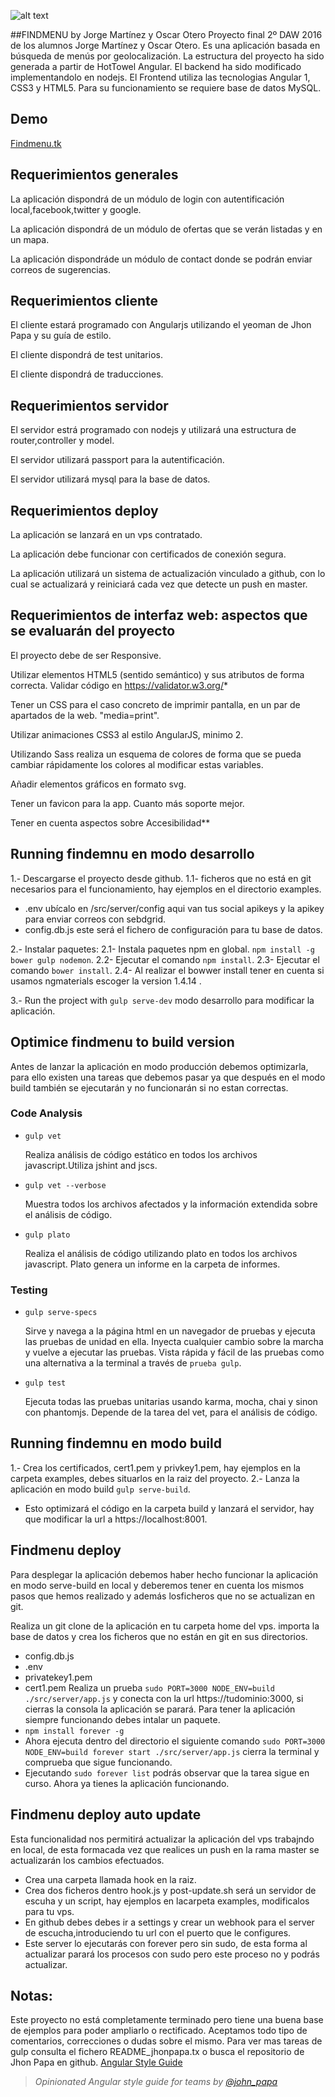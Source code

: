 
![alt text](https://github.com/gvwebdenvelopers/findmenu-ng-nodejs.git/raw/master/src/client/images/findmenu_2.png "Logo Title Text 1")


##FINDMENU by Jorge Martínez y Oscar Otero
Proyecto final 2º DAW 2016 de los alumnos Jorge Martínez y Oscar Otero. Es una aplicación basada en búsqueda de menús por geolocalización. La estructura del proyecto ha sido generada a partir de HotTowel Angular. El backend ha sido modificado implementandolo en nodejs.
El Frontend utiliza las tecnologias Angular 1, CSS3 y HTML5. Para su funcionamiento se requiere base de datos MySQL.

## Demo 

[Findmenu.tk](https://findmenu.tk:3000)

## Requerimientos generales

La aplicación dispondrá de un módulo de login con autentificación local,facebook,twitter y google.

La aplicación dispondrá de un módulo de ofertas que se verán listadas y en un mapa.

La aplicación dispondráde un módulo de contact donde se podrán enviar correos de sugerencias.

## Requerimientos cliente

El cliente estará programado con Angularjs utilizando el yeoman de Jhon Papa y su guía de estilo.

El cliente dispondrá de test unitarios.

El cliente dispondrá de traducciones.

## Requerimientos servidor

El servidor estrá programado con nodejs y utilizará una estructura de router,controller y model.

El servidor utilizará passport para la autentificación.

El servidor utilizará mysql para la base de datos.

## Requerimientos deploy

La aplicación se lanzará en un vps contratado.

La aplicación debe funcionar con certificados de conexión segura.

La aplicación utilizará un sistema de actualización vinculado a github, con lo cual se actualizará y reiniciará cada vez que detecte un push en master.

## Requerimientos de interfaz web: aspectos que se evaluarán del proyecto 
El proyecto debe de ser Responsive.

Utilizar elementos HTML5 (sentido semántico) y sus atributos de forma correcta. Validar código en https://validator.w3.org/*

Tener un CSS para el caso concreto de imprimir pantalla, en un par de apartados de la web. "media=print".

Utilizar animaciones CSS3 al estilo AngularJS, minimo 2.

Utilizando Sass realiza un esquema de colores de forma que se pueda cambiar rápidamente los colores al modificar estas variables.

Añadir elementos gráficos en formato svg.

Tener un favicon para la app. Cuanto más soporte mejor.

Tener en cuenta aspectos sobre Accesibilidad**

## Running findemnu en modo desarrollo

1.- Descargarse el proyecto desde github.
   1.1- ficheros que no está en git necesarios para el funcionamiento, hay ejemplos en el directorio examples.
- .env ubícalo en /src/server/config aqui van tus social apikeys y la apikey para enviar correos con sebdgrid.
- config.db.js este será el fichero de configuración para tu base de datos.

2.- Instalar paquetes:
   2.1- Instala paquetes npm en global. 
   `npm install -g bower gulp nodemon`.
   2.2- Ejecutar el comando `npm install`.
   2.3- Ejecutar el comando `bower install`.
   2.4- Al realizar el bowwer install tener en cuenta si usamos ngmaterials escoger la version 1.4.14 .

3.- Run the project with `gulp serve-dev` modo desarrollo para modificar la aplicación.

## Optimice findmenu to build version

Antes de lanzar la aplicación en modo producción debemos optimizarla, para ello existen una tareas que debemos pasar ya que después en el modo build también se ejecutarán y no funcionarán si no estan correctas.

### Code Analysis

- `gulp vet`

    Realiza análisis de código estático en todos los archivos javascript.Utiliza jshint and jscs.

- `gulp vet --verbose`

    Muestra todos los archivos afectados y la información extendida sobre el análisis de código.

- `gulp plato`

    Realiza el análisis de código utilizando plato en todos los archivos javascript. Plato genera un informe en la carpeta de informes.

### Testing

- `gulp serve-specs`

    Sirve y navega a la página html en un navegador de pruebas y ejecuta las pruebas de unidad en ella. Inyecta cualquier cambio sobre la marcha y vuelve a ejecutar las pruebas. Vista rápida y fácil de las pruebas como una alternativa a la terminal a través de `prueba gulp`.

- `gulp test`

    Ejecuta todas las pruebas unitarias usando karma, mocha, chai y sinon con phantomjs. Depende de la tarea del vet, para el análisis de código.

## Running findemnu en modo build

1.- Crea los certificados, cert1.pem y privkey1.pem, hay ejemplos en la carpeta examples, debes situarlos en la raiz del proyecto.
2.- Lanza la aplicación en modo build `gulp serve-build`.
- Esto optimizará el código en la carpeta build y lanzará el servidor, hay que modificar la url a https://localhost:8001.

## Findmenu deploy

Para desplegar la aplicación debemos haber hecho funcionar la aplicación en modo serve-build en local y deberemos tener en cuenta los mismos pasos que hemos realizado y además losficheros que no se actualizan en git.

Realiza un git clone de la aplicación en tu carpeta home del vps.
importa la base de datos y crea los ficheros que no están en git en sus directorios.
- config.db.js
- .env
- privatekey1.pem
- cert1.pem
Realiza un prueba `sudo PORT=3000 NODE_ENV=build ./src/server/app.js` y conecta con la url https://tudominio:3000, si cierras la consola la aplicación se parará.
Para tener la aplicación siempre funcionando debes intalar un paquete.
- `npm install forever -g`
- Ahora ejecuta dentro del directorio el siguiente comando `sudo PORT=3000 NODE_ENV=build forever start ./src/server/app.js` cierra la terminal y comprueba que sigue funcionando.
- Ejecutando `sudo forever list` podrás observar que la tarea sigue en curso. Ahora ya tienes la aplicación funcionando.

## Findmenu deploy auto update

Esta funcionalidad nos permitirá actualizar la aplicación del vps trabajndo en local, de esta formacada vez que realices un push en la rama master se actualizarán los cambios efectuados.
- Crea una carpeta llamada hook en la raiz.
- Crea dos ficheros dentro hook.js y post-update.sh será un servidor de escuha y un script, hay ejemplos en lacarpeta examples, modificalos para tu vps.
- En github debes debes ir a settings y crear un webhook para el server de escucha,introduciendo tu url con el puerto que le configures.
- Este server lo ejecutarás con forever pero sin sudo, de esta forma al actualizar parará los procesos con sudo pero este proceso no y podrás actualizar.

## Notas:

Este proyecto no está completamente terminado pero tiene una buena base de ejemplos para poder ampliarlo o rectificado.
Aceptamos todo tipo de comentarios, correcciones o dudas sobre el mismo.
Para ver mas tareas de gulp consulta el fichero  README_jhonpapa.tx o busca el repositorio de Jhon Papa en github.
[Angular Style Guide](https://github.com/johnpapa/angularjs-styleguide)
>*Opinionated Angular style guide for teams by [@john_papa](//twitter.com/john_papa)*


